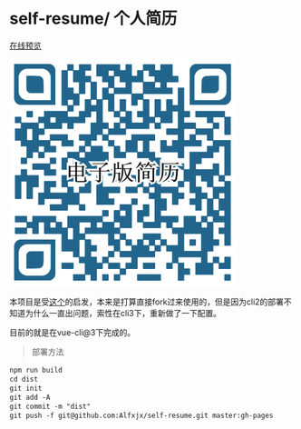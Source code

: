 # self-resume/ 个人简历

[在线预览](https://alfxjx.github.io/self-resume/)

![pic](./src/assets/qrcode.png)

本项目是受[这个](https://github.com/jirengu-inc/animating-resume)的启发，本来是打算直接fork过来使用的，但是因为cli2的部署不知道为什么一直出问题，索性在cli3下，重新做了一下配置。

目前的就是在vue-cli@3下完成的。

> 部署方法

```
npm run build
cd dist
git init
git add -A
git commit -m "dist"
git push -f git@github.com:Alfxjx/self-resume.git master:gh-pages
```
